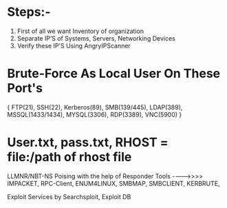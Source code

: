 # Steps:-
1.	First of all we want Inventory of organization 
2.	Separate IP’S of Systems, Servers, Networking Devices   
3.	Verify these IP'S Using AngryIPScanner
	
#   Brute-Force As Local User On These Port's 
{ FTP(21), SSH(22), Kerberos(89), SMB(139/445), LDAP(389), MSSQL(1433/1434), MYSQL(3306), RDP(3389), VNC(5900) }
# 	User.txt, pass.txt, RHOST = file:/path of rhost file

LLMNR/NBT-NS Poising with the help of Responder 
Tools ---->>>> IMPACKET, RPC-Client, ENUM4LINUX, SMBMAP, SMBCLIENT, KERBRUTE,  

Exploit Services by Searchsploit, Exploit DB

